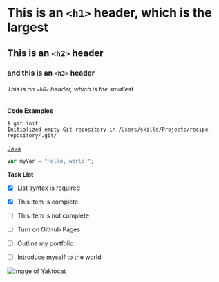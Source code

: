 # This is an `<h1>` header, which is the largest
## This is an `<h2>` header
### and this is an `<h3>` header 
###### This is an `<h6>` header, which is the smallest

<b> Code Examples </b>  
```
$ git init
Initialized empty Git repository in /Users/skills/Projects/recipe-repository/.git/
```

<u>Java </u> 
``` javascript
var myVar = "Hello, world!";
```

<b> Task List </b>
- [x] List syntax is required
- [x] This item is complete
- [ ] This item is not complete
    
- [ ] Turn on GitHub Pages
- [ ] Outline my portfolio
- [ ] Introduce myself to the world

![Image of Yaktocat](https://octodex.github.com/images/yaktocat.png)
